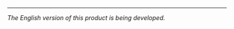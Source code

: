 [](Images/es-ES_simacanaryversionbn.png)       
  
---      
  
 _The English version of this product is being developed._

